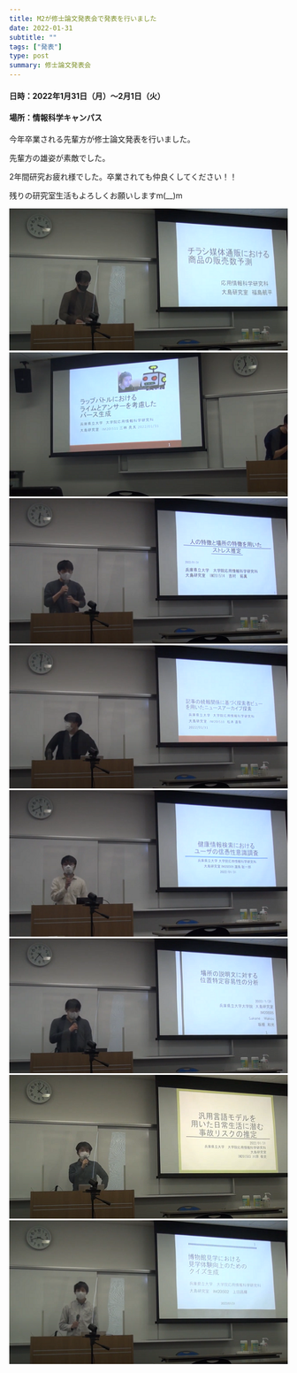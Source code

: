 ```yaml
---
title: M2が修士論文発表会で発表を行いました
date: 2022-01-31
subtitle: ""
tags: ["発表"]
type: post
summary: 修士論文発表会
---
```



#### 日時：2022年1月31日（月）～2月1日（火）
#### 場所：情報科学キャンパス

 今年卒業される先輩方が修士論文発表を行いました。

先輩方の雄姿が素敵でした。

2年間研究お疲れ様でした。卒業されても仲良くしてください！！

残りの研究室生活もよろしくお願いしますm(__)m


 ![](1.jpg)
 ![](2.jpg)
 ![](3.jpg)
 ![](4.jpg)
 ![](5.jpg)
 ![](6.jpg)
 ![](7.jpg)
 ![](8.jpg)

  
<!-- 奥田 萌莉さんが「2022 IEEE International Conference on Big Data and Smart Computing (BigComp 2022)」で発表しました。

[公式Webページ](http://www.bigcomputing.org/)


+ Moeri Okuda, and Hiroaki Ohshima:
"Feature Fusion for Leaf Image Classification"
In Proceedings of the 2022 IEEE International Conference on Big Data and Smart Computing, January, 2022.

今後も頑張りましょう！！
![](feature_fusion.jpg) -->
<!-- 1. 論文採録バージョン -->
<!-- [第一著者]さんの論文が「[学会フルネーム]」に採録されました。 -->

<!-- [公式Webページ](学会公式ページTopのURL) -->


<!-- 書誌情報。書式はPublicationsを参考。変にコードブロックとかで囲まなくてOK -->


<!-- [年月日]に発表予定 -->



<!-- 2. 論文発表済みバージョン -->
<!-- [第一著者]さんが「[学会フルネーム]」で発表しました。 -->

<!-- [公式Webページ](学会公式ページTopのURL) -->


<!-- 書誌情報。書式はPublicationsを参考。変にコードブロックとかで囲まなくてOK -->


<!-- 3. 論文受賞バージョン -->
<!-- [第一著者]さんの論文が「[学会フルネーム]」で「[受賞名]」を受賞しました -->

<!-- [公式Webページ](学会公式ページTopのURL) -->


<!-- 書誌情報。書式はPublicationsを参考。変にコードブロックとかで囲まなくてOK -->

<!-- 同学会複数名の場合は並べて良い感じにして -->